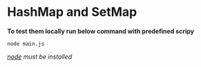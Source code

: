# HashMap and SetMap

**To test them locally run below command with predefined scripy**

`node main.js`

_[node](https://nodejs.org/en/download/package-manager) must be installed_
